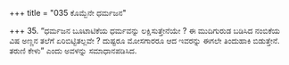 +++
title = "035 ಕೊಮ್ಬೆನೇ ಧರ್ಮಜನ"

+++
35. “ಧರ್ಮಜನ ಬೂಟಾಟಿಕೆಯ ಧರ್ಮವನ್ನು ಲಕ್ಷಿಸುತ್ತೇನೆಯೇ ? ಈ ಮುದಿಗುರುಡ ಬಡಿಸಿದ ನಂಬಿಕೆಯ ವಿಷ ಅಣ್ಣನ ತಲೆಗೆ ಏರಿಬಿಟ್ಟಿತಲ್ಲವೇ ? ದುಷ್ಟರೂ ಮೋಸಗಾರರೂ ಆದ ಇವರನ್ನು ಈಗಲೇ ತಿಂದುಹಾಕಿ ಬಿಡುತ್ತೇನೆ. ತರುಣಿ ಕೇಳು” ಎಂದು ಅವಳನ್ನು ಸಮಾಧಾನಪಡಿಸಿದ.